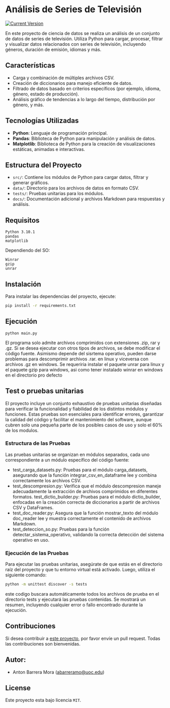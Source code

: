 Análisis de Series de Televisión
============
[![Current Version](https://img.shields.io/badge/version-1.0-green.svg)](https://github.com/Kamaranis/PEC4) 

En este proyecto de ciencia de datos se realiza un análisis de un conjunto de datos de series de televisión. Utiliza Python para cargar, procesar, filtrar y visualizar datos relacionados con series de televisión, incluyendo géneros, duración de emisión, idiomas y más.

## Características

- Carga y combinación de múltiples archivos CSV.
- Creación de diccionarios para manejo eficiente de datos.
- Filtrado de datos basado en criterios específicos (por ejemplo, idioma, género, estado de producción).
- Análisis gráfico de tendencias a lo largo del tiempo, distribución por género, y más.

## Tecnologías Utilizadas

- **Python**: Lenguaje de programación principal.
- **Pandas**: Biblioteca de Python para manipulación y análisis de datos.
- **Matplotlib**: Biblioteca de Python para la creación de visualizaciones estáticas, animadas e interactivas.

## Estructura del Proyecto

- `src/`: Contiene los módulos de Python para cargar datos, filtrar y generar gráficos.
- `data/`: Directorio para los archivos de datos en formato CSV.
- `tests/`: Pruebas unitarias para los módulos.
- `docs/`: Documentación adicional y archivos Markdown para respuestas y análisis.

## Requisitos
```
Python 3.10.1
pandas
matplotlib
```
Dependiendo del SO:
```
Winrar
gzip
unrar
```

## Instalación
Para instalar las dependencias del proyecto, ejecute:

```bash
pip install -r requirements.txt
```

## Ejecución
```
python main.py
```
El programa solo admite archivos comprimidos con extensiones .zip, rar y .gz. Si se desea ejecutar con otros tipos de archivos, se debe modificar el código fuente. Asimismo depende del sisrtema operativo, pueden darse problemas para descomprimir archivos .rar. en linux y viceversa con archivos .gz en windows.
Se requeriria instalar el paquete unrar para linux y el paquete gzip para windows, asi como tener instalado winrar en windows en el directorio pro defecto

## Test o pruebas unitarias
El proyecto incluye un conjunto exhaustivo de pruebas unitarias diseñadas para verificar la funcionalidad y fiabilidad de los distintos módulos y funciones. Estas pruebas son esenciales para identificar errores, garantizar la calidad del código y facilitar el mantenimiento del software, aunque cubren solo una pequeña parte de los posibles casos de uso y solo el 60% de los modulos.

### Estructura de las Pruebas
Las pruebas unitarias se organizan en módulos separados, cada uno correspondiente a un módulo específico del código fuente:

- test_carga_datasets.py: Pruebas para el módulo carga_datasets, asegurando que la función integrar_csv_en_dataframe lee y combina correctamente los archivos CSV.
- test_descompresion.py: Verifica que el módulo descompresion maneje adecuadamente la extracción de archivos comprimidos en diferentes formatos.
test_dictio_builder.py: Pruebas para el módulo dictio_builder, enfocadas en la creación correcta de diccionarios a partir de archivos CSV y DataFrames.
- test_doc_reader.py: Asegura que la función mostrar_texto del módulo doc_reader lee y muestra correctamente el contenido de archivos Markdown.
- test_deteccion_so.py: Pruebas para la función detectar_sistema_operativo, validando la correcta detección del sistema operativo en uso.

### Ejecución de las Pruebas
Para ejecutar las pruebas unitarias, asegúrate de que estás en el directorio raíz del proyecto y que tu entorno virtual está activado. Luego, utiliza el siguiente comando:

```bash
python -m unittest discover -s tests

```
este codigo buscara automáticamente todos los archivos de prueba en el directorio tests y ejecutará las pruebas contenidas. Se mostrará un resumen, incluyendo cualquier error o fallo encontrado durante la ejecución.


## Contribuciones
Si desea contribuir a [este proyecto](https://github.com/Kamaranis/PEC4), por favor envíe un pull request. Todas las contribuciones son bienvenidas.

## Autor:
- Anton Barrera Mora (abarreramo@uoc.edu)

## License
Este proyecto esta bajo licencia `MIT`.
